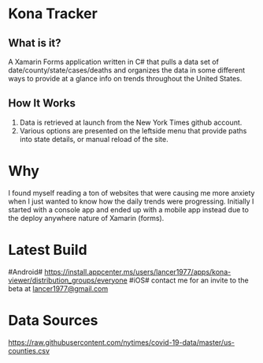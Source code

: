 # Kona Tracker

## What is it?

A Xamarin Forms application written in C# that pulls a data set of date/county/state/cases/deaths and organizes the data in some different ways to provide at a glance info on trends throughout the United States.

## How It Works

1. Data is retrieved at launch from the New York Times github account.
2. Various options are presented on the leftside menu that provide paths into state details, or manual reload of the site.

# Why
I found myself reading a ton of websites that were causing me more anxiety when I just wanted to know how the daily trends were progressing. Initially I started with a console app and ended up with a mobile app instead due to the deploy anywhere nature of Xamarin (forms).

# Latest Build
 #Android#
   https://install.appcenter.ms/users/lancer1977/apps/kona-viewer/distribution_groups/everyone
 #iOS#
   contact me for an invite to the beta at lancer1977@gmail.com

# Data Sources
https://raw.githubusercontent.com/nytimes/covid-19-data/master/us-counties.csv
